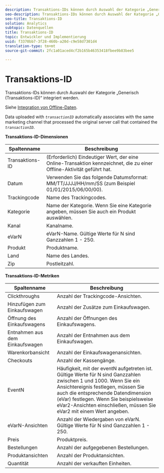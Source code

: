 ```yaml
---
description: Transaktions-IDs können durch Auswahl der Kategorie „Generisch (Transaktions-ID)“ integriert werden.
seo-description: Transaktions-IDs können durch Auswahl der Kategorie „Generisch (Transaktions-ID)“ integriert werden.
seo-title: Transaktions-ID
solution: Analytics
subtopic: Datenquellen
title: Transaktions-ID
topic: Entwickler und Implementierung
uuid: f3370bb7-3f28-460b-a20d-c9e58d7301d4
translation-type: tm+mt
source-git-commit: 2fc1a01aced4cf2b165b46353418fbee9b83bee5

---
```



# Transaktions-ID

Transaktions-IDs können durch Auswahl der Kategorie „Generisch (Transaktions-ID)“ integriert werden.

Siehe [Integration von Offline-Daten](/help/import/c-data-sources/datasrc-integrating-offline-data.md).

Data uploaded with *`transactionID`* automatically associates with the same marketing channel that processed the original server call that contained the *`transactionID`*.

**Transaktions-ID-Dimensionen**

| Spaltenname | Beschreibung |
|--- |--- |
| Transaktions-ID | (Erforderlich) Eindeutiger Wert, der eine Online-Transaktion kennzeichnet, die zu einer Offline-Aktivität geführt hat. |
| Datum | Verwenden Sie das folgende Datumsformat: MM/TT/JJJJ/HH/mm/SS (zum Beispiel 01/01/2015/06/00/00). |
| Trackingcode | Name des Trackingcodes. |
| Kategorie | Name der Kategorie.  Wenn Sie eine Kategorie angeben, müssen Sie auch ein Produkt auswählen. |
| Kanal | Kanalname. |
| eVarN | eVarN-Name. Gültige Werte für N sind Ganzzahlen 1 - 250. |
| Produkt | Produktname. |
| Land | Name des Landes. |
| Zip | Postleitzahl. |

<p class="head"> <b>Transaktions-ID-Metriken</b> </p>



| Spaltenname | Beschreibung |
|--- |--- |
| Clickthroughs | Anzahl der Trackingcode-Ansichten. |
| Hinzufügen zum Einkaufswagen | Anzahl der Zusätze zum Einkaufswagen. |
| Öffnung des Einkaufswagens | Anzahl der Öffnungen des Einkaufswagens. |
| Entnahmen aus dem Einkaufswagen | Anzahl der Entnahmen aus dem Einkaufswagen. |
| Warenkorbansicht | Anzahl der Einkaufswagenansichten. |
| Checkouts | Anzahl der Kassengänge. |
| EventN | Häufigkeit, mit der eventN aufgetreten ist. Gültige Werte für N sind Ganzzahlen zwischen 1 und 1000.  Wenn Sie ein Ansichtereignis festlegen, müssen Sie auch die entsprechende Datendimension (eVar) festlegen. Wenn Sie beispielsweise eVar2-Ansichten einschließen, müssen Sie eVar2 mit einem Wert angeben. |
| eVarN-Ansichten | Anzahl der Wiedergaben von eVarN. Gültige Werte für N sind Ganzzahlen 1 - 250. |
| Preis | Produktpreis. |
| Bestellungen | Anzahl der aufgegebenen Bestellungen. |
| Produktansichten | Anzahl der Produktansichten. |
| Quantität | Anzahl der verkauften Einheiten. |
